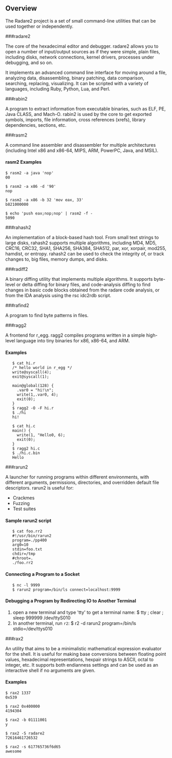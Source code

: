 ## Overview

The Radare2 project is a set of small command-line utilities that can be used together or independently.

###radare2

The core of the hexadecimal editor and debugger. radare2 allows you to open a number of input/output sources as if they were simple, plain files, including disks, network connections, kernel drivers, processes under debugging, and so on.

It implements an advanced command line interface for moving around a file, analyzing data, disassembling, binary patching, data comparison, searching, replacing, visualizing. It can be scripted with a variety of languages, including Ruby, Python, Lua, and Perl.

###rabin2

A program to extract information from executable binaries, such as ELF, PE, Java CLASS, and Mach-O. rabin2 is used by the core to get exported symbols, imports, file information, cross references (xrefs), library dependencies, sections, etc.

###rasm2

A command line assembler and disassembler for multiple architectures (including Intel x86 and x86-64, MIPS, ARM, PowerPC, Java, and MSIL).

#### rasm2 Examples

    $ rasm2 -a java 'nop'
    00
    
    $ rasm2 -a x86 -d '90'
    nop
    
    $ rasm2 -a x86 -b 32 'mov eax, 33'
    b821000000
    
    $ echo 'push eax;nop;nop' | rasm2 -f -
    5090

###rahash2

An implementation of a block-based hash tool. From small text strings to large disks, rahash2 supports multiple algorithms, including MD4, MD5, CRC16, CRC32, SHA1, SHA256, SHA384, SHA512, par, xor, xorpair, mod255, hamdist, or entropy.
rahash2 can be used to check the integrity of, or track changes to, big files, memory dumps, and disks.

###radiff2

A binary diffing utility that implements multiple algorithms. It supports byte-level or delta diffing for binary files, and code-analysis diffing to find changes in basic code blocks obtained from the radare code analysis, or from the IDA analysis using the rsc idc2rdb  script.

###rafind2

A program to find byte patterns in files.

###ragg2

A frontend for r_egg. ragg2 compiles programs written in a simple high-level language into tiny binaries for x86, x86-64, and ARM.

#### Examples

       $ cat hi.r
       /* hello world in r_egg */
       write@syscall(4);
       exit@syscall(1);

       main@global(128) {
         .var0 = "hi!\n";
         write(1,.var0, 4);
         exit(0);
       }
       $ ragg2 -O -F hi.r
       $ ./hi
       hi!

       $ cat hi.c
       main() {
         write(1, "Hello0, 6);
         exit(0);
       }
       $ ragg2 hi.c
       $ ./hi.c.bin
       Hello


###rarun2

A launcher for running programs within different environments, with different arguments, permissions, directories, and overridden default file descriptors. rarun2 is useful for:

* Crackmes
* Fuzzing
* Test suites

#### Sample rarun2 script

       $ cat foo.rr2
       #!/usr/bin/rarun2
       program=./pp400
       arg0=10
       stdin=foo.txt
       chdir=/tmp
       #chroot=.
       ./foo.rr2


#### Connecting a Program to a Socket

       $ nc -l 9999
       $ rarun2 program=/bin/ls connect=localhost:9999


#### Debugging a Program by Redirecting IO to Another Terminal

1. open a new terminal and type 'tty' to get a terminal name:
       $ tty ; clear ; sleep 999999
       /dev/ttyS010
2. In another terminal, run `r2`:
        $ r2 -d rarun2 program=/bin/ls stdio=/dev/ttys010

###rax2

An utility that aims to be a minimalistic mathematical expression evaluator for the shell. It is useful for making base conversions between floating point values, hexadecimal representations, hexpair strings to ASCII, octal to integer, etc. It supports both endianness settings and can be used as an interactive shell if no arguments are given.

#### Examples

    $ rax2 1337
    0x539
    
    $ rax2 0x400000
    4194304
    
    $ rax2 -b 01111001
    y
    
    $ rax2 -S radare2
    72616461726532
    
    $ rax2 -s 617765736f6d65
    awesome
    
